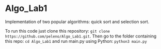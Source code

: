 # Algo_Lab1
Implementation of two popular algorithms: quick sort and selection sort.

To run this code just clone this repository:
```git clone https://github.com/peleno/Algo_Lab1.git```.
Then go to the folder containing this repo: ```cd Algo_Lab1``` and run main.py using Python: ```python3 main.py```
